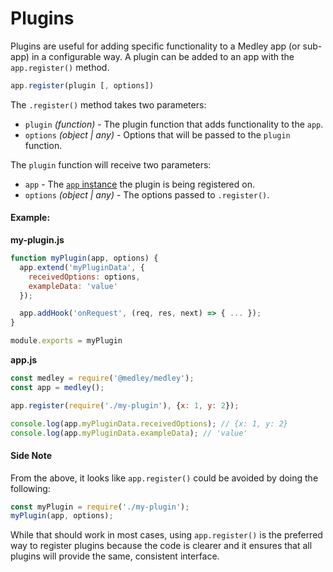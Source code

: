 # Plugins

Plugins are useful for adding specific functionality to a Medley app
(or sub-app) in a configurable way. A plugin can be added to an app
with the `app.register()` method.

```js
app.register(plugin [, options])
```

The `.register()` method takes two parameters:

+ `plugin` *(function)* - The plugin function that adds functionality to the `app`.
+ `options` *(object | any)* - Options that will be passed to the `plugin` function.

The `plugin` function will receive two parameters:

+ `app` - The [`app` instance](App.md) the plugin is being registered on.
+ `options` *(object | any)* - The options passed to `.register()`.

#### Example:

**my-plugin.js**
```js
function myPlugin(app, options) {
  app.extend('myPluginData', {
    receivedOptions: options,
    exampleData: 'value'
  });

  app.addHook('onRequest', (req, res, next) => { ... });
}

module.exports = myPlugin
```

**app.js**
```js
const medley = require('@medley/medley');
const app = medley();

app.register(require('./my-plugin'), {x: 1, y: 2});

console.log(app.myPluginData.receivedOptions); // {x: 1, y: 2}
console.log(app.myPluginData.exampleData); // 'value'
```

#### Side Note

From the above, it looks like `app.register()` could be avoided by doing the following:

```js
const myPlugin = require('./my-plugin');
myPlugin(app, options);
```

While that should work in most cases, using `app.register()` is the preferred
way to register plugins because the code is clearer and it ensures that all
plugins will provide the same, consistent interface.
